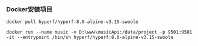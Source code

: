 ### Docker安装项目
    docker pull hyperf/hyperf:8.0-alpine-v3.15-swoole
    
    docker run --name music -v D:\www\musicApi:/data/project -p 9501:9501 -it --entrypoint /bin/sh hyperf/hyperf:8.0-alpine-v3.15-swoole